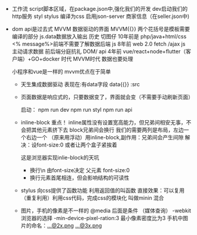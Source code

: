 - 工作流
  script脚本区域，在package.json中,强化我们的开发
  dev启动我们的http服务
  styl stylus 编译为css
  启用json-server 商家信息（在seller.json中)

- dom api是过去式
  MVVM 数据驱动的界面
  MVVM{{}} 两个花括号是模板需要编译的部分
  js.data数据放入输出
  历史 切图仔 10年前是 php/java+html/css
  <% message%>前端不需要了解数据后端
  js 8年前 web 2.0 fetch /ajax js 主动请求数据
  前后端分庭抗礼 DOM/ api
  4年前 vue/react+node+flutter（客户端）+GO+docker 时代 MVVM时代 数据也要处理

  小程序和vue是一样的
  mvvm优点在于简单
  - 天生集成数据驱动 表现在:有data字段 data{{}} :src
  - 页面数据是响应式的，只要数据变了，界面就会变（不需要手动刷新页面）
  
    启动：
  npm run dev
  npm run styl
  npm run api

  - inline-block 重点！
    inline属性没有设置宽高能力，但兄弟间相安无事，不会把其他元素挤下去
    block兄弟间会换行
    我们的需要两列是布局，左边一个右边一个
    （原来用浮动）用inline-block,副作用：兄弟间会产生间隙 解决：设font-size:0
    或者让两个盒子紧挨着 </div><div class="content">
    这是浏览器实现inlie-block的天坑 
    - 换行\n 由font-size决定
       父元素 font-size:0
    - 换行元素首尾相连，但会影响结构的可读性
  - stylus 向css提供了函数功能
    利用返回值的叫函数 
    直接效果：可以复用（重复利用）利用css代码，完成css的模块化 
    叫做minin 混合
    <!-- bg-image($url)
    background-image url($url+"@2x.png")
    // 媒体选择器 最小设备像素比例（也就是屏幕比例）
    @media (-webkit-min-device-pixel-ration:3),(min-device-pixel-ration:3)
        background-image url($url+"@3x.png") -->
  - 图片，手机的像素是不一样的
    @media 后面是条件 （媒体查询）
    -webkit 浏览器的选择 -min-device-pixel-ration:3 最小像素密度比为3
    手机中图片的命名：...@2x.png  ...@3x.png